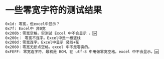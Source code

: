 # 一些零宽字符的测试结果

```txt
0x1d: 零宽，但excel中显示？
0x7f: Excel中 非0宽
0x200b：零宽空格。实测试 Excel 中不会显示 。🆗
0x200c： 零宽不连字。Excel中是一根竖线
0x200d：零宽连字。Excel中显示 竖线+花
0x2060：零宽无断点空格。excel 中不是零宽的。
0xFEFF: 零宽连字符，最初是 BOM，在 utf-8 中用做零宽空格。excel 中不会显示。🆗
```



    


